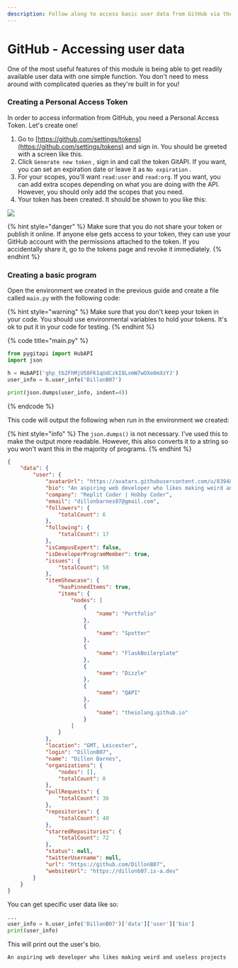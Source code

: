 ```yaml
---
description: Follow along to access basic user data from GitHub via the GitAPI package.
---
```


# GitHub - Accessing user data

One of the most useful features of this module is being able to get readily available user data with one simple function. You don't need to mess around with complicated queries as they're built in for you!

### Creating a Personal Access Token

In order to access information from GitHub, you need a Personal Access Token. Let's create one!

1. Go to [https://github.com/settings/tokens](https://github.com/settings/tokens) and sign in. You should be greeted with a screen like this.
2. Click `Generate new token` , sign in and call the token GitAPI. If you want, you can set an expiration date or leave it as `No expiration` . &#x20;
3. For your scopes, you'll want `read:user` and `read:org`. If you want, you can add extra scopes depending on what you are doing with the API. However, you should only add the scopes that you need.
4. Your token has been created. It should be shown to you like this:

![](../.gitbook/assets/personal\_access\_token.png)

{% hint style="danger" %}
Make sure that you do not share your token or publish it online. If anyone else gets access to your token, they can use your GitHub account with the permissions attached to the token. If you accidentally share it, go to the tokens page and revoke it immediately.
{% endhint %}

### Creating a basic program

Open the environment we created in the previous guide and create a file called `main.py` with the following code:

{% hint style="warning" %}
Make sure that you don't keep your token in your code. You should use environmental variables to hold your tokens. It's ok to put it in your code for testing.
{% endhint %}

{% code title="main.py" %}
```python
from pygitapi import HubAPI
import json

h = HubAPI('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')
user_info = h.user_info('DillonB07')

print(json.dumps(user_info, indent=4))
```
{% endcode %}

This code will output the following when run in the environment we created:

{% hint style="info" %}
The `json.dumps()` is not necessary. I've used this to make the output more readable. However, this also converts it to a string so you won't want this in the majority of programs.
{% endhint %}

```json
{
    "data": {
        "user": {
            "avatarUrl": "https://avatars.githubusercontent.com/u/83948303?v=4",
            "bio": "An aspiring web developer who likes making weird and useless projects",
            "company": "Replit Coder | Hobby Coder",
            "email": "dillonbarnes07@gmail.com",
            "followers": {
                "totalCount": 6
            },
            "following": {
                "totalCount": 17
            },
            "isCampusExpert": false,
            "isDeveloperProgramMember": true,
            "issues": {
                "totalCount": 58
            },
            "itemShowcase": {
                "hasPinnedItems": true,
                "items": {
                    "nodes": [
                        {
                            "name": "Portfolio"
                        },
                        {
                            "name": "Spotter"
                        },
                        {
                            "name": "FlaskBoilerplate"
                        },
                        {
                            "name": "Dizzle"
                        },
                        {
                            "name": "QAPI"
                        },
                        {
                            "name": "theiolang.github.io"
                        }
                    ]
                }
            },
            "location": "GMT, Leicester",
            "login": "DillonB07",
            "name": "Dillon Barnes",
            "organizations": {
                "nodes": [],
                "totalCount": 0
            },
            "pullRequests": {
                "totalCount": 36
            },
            "repositories": {
                "totalCount": 40
            },
            "starredRepositories": {
                "totalCount": 72
            },
            "status": null,
            "twitterUsername": null,
            "url": "https://github.com/DillonB07",
            "websiteUrl": "https://dillonb07.is-a.dev"
        }
    }
}
```

You can get specific user data like so:

```python
...
user_info = h.user_info('DillonB07')['data']['user']['bio']
print(user_info)
```

This will print out the user's bio.

```shell
An aspiring web developer who likes making weird and useless projects
```

